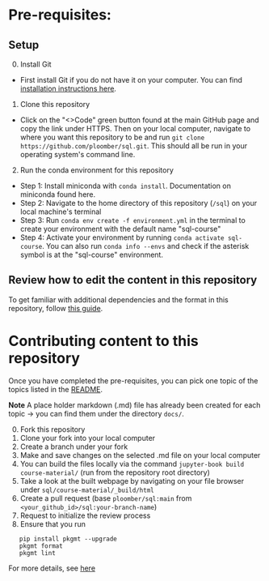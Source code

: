 # Pre-requisites: 

## Setup
0. Install Git
- First install Git if you do not have it on your computer. You can find [installation instructions here](https://git-scm.com/book/en/v2/Getting-Started-Installing-Git).
1. Clone this repository 
- Click on the "<>Code" green button found at the main GitHub page and copy the link under HTTPS. Then on your local computer, navigate to where you want this repository to be and run `git clone https://github.com/ploomber/sql.git`. This should all be run in your operating system's command line.
2. Run the conda environment for this repository
- Step 1: Install miniconda with `conda install`. Documentation on miniconda found here.
- Step 2: Navigate to the home directory of this repository (`/sql`) on your local machine's terminal
- Step 3: Run `conda env create -f environment.yml` in the terminal to create your environment with the default name "sql-course"
- Step 4: Activate your environment by running `conda activate sql-course`. You can also run `conda info --envs` and check if the asterisk symbol is at the "sql-course" environment.

## Review how to edit the content in this repository

To get familiar with additional dependencies and the format in this repository, follow [this guide](https://ploomber-contributing.readthedocs.io/en/latest/documentation/notebooks.html).

# Contributing content to this repository

Once you have completed the pre-requisites, you can pick one topic of the topics listed in the [README](https://github.com/ploomber/sql/blob/main/README.md). 

**Note** A place holder markdown (.md) file has already been created for each topic -> you can find them under the directory `docs/`.

0. Fork this repository
1. Clone your fork into your local computer
2. Create a branch under your fork
3. Make and save changes on the selected .md file on your local computer
4. You can build the files locally via the command `jupyter-book build course-material/` (run from the repository root directory)
5. Take a look at the built webpage by navigating on your file browser under `sql/course-material/_build/html`
6. Create a pull request (base `ploomber/sql:main` from `<your_github_id>/sql:your-branch-name`)
7. Request to initialize the review process
8. Ensure that you run

```
   pip install pkgmt --upgrade
   pkgmt format
   pkgmt lint
```

For more details, see [here](https://ploomber-contributing.readthedocs.io/en/latest/documentation/build-doc.html)
